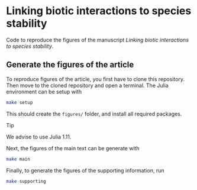 # Linking biotic interactions to species stability

Code to reproduce the figures of the manuscript *Linking biotic interactions to species stability*.

## Generate the figures of the article

To reproduce figures of the article, you first have to clone this repository.
Then move to the cloned repository and open a terminal.
The Julia environment can be setup with

```sh
make setup
```

This should create the `figures/` folder, and install all required packages.

> [!TIP]
> We advise to use Julia 1.11.

Next, the figures of the main text can be generate with

```sh
make main
```

Finally, to generate the figures of the supporting information, run

```sh
make supporting
```
